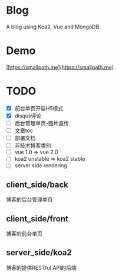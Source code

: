 # Blog
A blog using Koa2, Vue and MongoDB

# Demo
[https://smallpath.me](https://smallpath.me)

# TODO
- [x] 前台单页开启H5模式
- [x] disqus评论
- [ ] 后台管理单页-图片直传
- [ ] 文章toc
- [ ] 部署文档
- [ ] 非技术博客类别
- [ ] vue 1.0 => vue 2.0
- [ ] koa2 unstable => koa2 stable 
- [ ] server side rendering

## client_side/back
博客的后台管理单页

## client_side/front
博客的前台单页

## server_side/koa2
博客的提供RESTful API的后端
